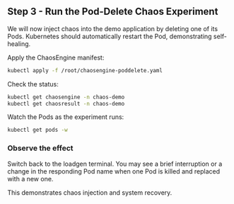 ## Step 3 - Run the Pod-Delete Chaos Experiment

We will now inject chaos into the demo application by deleting one of its Pods.
Kubernetes should automatically restart the Pod, demonstrating self-healing.

Apply the ChaosEngine manifest:
```bash
kubectl apply -f /root/chaosengine-poddelete.yaml
```
Check the status:
```bash
kubectl get chaosengine -n chaos-demo
kubectl get chaosresult -n chaos-demo
```
Watch the Pods as the experiment runs:
```bash
kubectl get pods -w
```
### Observe the effect

Switch back to the loadgen terminal.
You may see a brief interruption or a change in the responding Pod name when one Pod is killed and replaced with a new one.

This demonstrates chaos injection and system recovery.